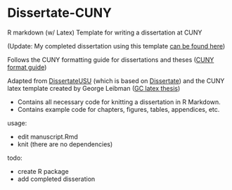 # Dissertate-CUNY
R markdown (w/ Latex) Template for writing a dissertation at CUNY

(Update: My completed dissertation using this template [can be found here](https://github.com/nbrosowsky/open-science/tree/master/2019_Brosowsky_Dissertation))

Follows the CUNY formatting guide for dissertations and theses ([CUNY format guide](https://libguides.gc.cuny.edu/dissertations/format))

Adapted from 
[DissertateUSU](https://github.com/TysonStanley/dissertateUSU) (which is based on [Dissertate](https://github.com/suchow/dissertate)) 
and the CUNY latex template created by George Leibman ([GC latex thesis](https://www.gc.cuny.edu/Page-Elements/Academics-Research-Centers-Initiatives/Doctoral-Programs/Mathematics/Course-Notes/LaTeX-template-for-GC-theses))

- Contains all necessary code for knitting a dissertation in R Markdown.  
- Contains example code for chapters, figures, tables, appendices, etc.

usage:
- edit manuscript.Rmd
- knit (there are no dependencies)

todo:
- create R package
- add completed disseration
